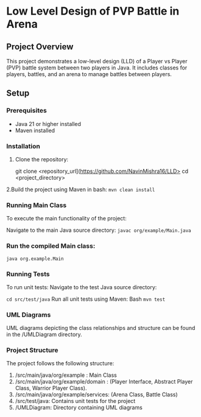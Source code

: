 # Low Level Design of PVP Battle in Arena

## Project Overview
This project demonstrates a low-level design (LLD) of a Player vs Player (PVP) battle system between two players in Java. It includes classes for players, battles, and an arena to manage battles between players.

## Setup

### Prerequisites
- Java 21 or higher installed
- Maven installed

### Installation
1. Clone the repository:
  
   git clone <repository_url](https://github.com/NavinMishra16/LLD>
   cd <project_directory>
  
2.Build the project using Maven in bash:
    ````mvn clean install ````
 
### Running Main Class
To execute the main functionality of the project:

Navigate to the main Java source directory:
````javac org/example/Main.java````

### Run the compiled Main class:
````java org.example.Main````

### Running Tests
To run unit tests:
Navigate to the test Java source directory:

````cd src/test/java````
Run all unit tests using Maven:
Bash ````mvn test````

### UML Diagrams

UML diagrams depicting the class relationships and structure can be found in the /UMLDiagram directory.

### Project Structure

The project follows the following structure:
1.    /src/main/java/org/example : Main Class
2.    /src/main/java/org/example/domain :   (Player Interface, Abstract Player Class, Warrior Player Class).
3.   /src/main/java/org/example/services:   (Arena Class, Battle Class)
4.   /src/test/java: Contains unit tests for the project
5.  /UMLDiagram: Directory containing UML diagrams
 

